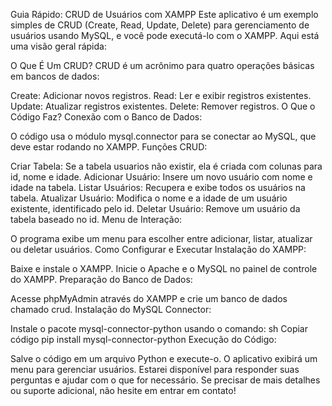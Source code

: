 Guia Rápido: CRUD de Usuários com XAMPP
Este aplicativo é um exemplo simples de CRUD (Create, Read, Update, Delete) para gerenciamento de usuários usando MySQL, e você pode executá-lo com o XAMPP. Aqui está uma visão geral rápida:

O Que É Um CRUD?
CRUD é um acrônimo para quatro operações básicas em bancos de dados:

Create: Adicionar novos registros.
Read: Ler e exibir registros existentes.
Update: Atualizar registros existentes.
Delete: Remover registros.
O Que o Código Faz?
Conexão com o Banco de Dados:

O código usa o módulo mysql.connector para se conectar ao MySQL, que deve estar rodando no XAMPP.
Funções CRUD:

Criar Tabela: Se a tabela usuarios não existir, ela é criada com colunas para id, nome e idade.
Adicionar Usuário: Insere um novo usuário com nome e idade na tabela.
Listar Usuários: Recupera e exibe todos os usuários na tabela.
Atualizar Usuário: Modifica o nome e a idade de um usuário existente, identificado pelo id.
Deletar Usuário: Remove um usuário da tabela baseado no id.
Menu de Interação:

O programa exibe um menu para escolher entre adicionar, listar, atualizar ou deletar usuários.
Como Configurar e Executar
Instalação do XAMPP:

Baixe e instale o XAMPP. Inicie o Apache e o MySQL no painel de controle do XAMPP.
Preparação do Banco de Dados:

Acesse phpMyAdmin através do XAMPP e crie um banco de dados chamado crud.
Instalação do MySQL Connector:

Instale o pacote mysql-connector-python usando o comando:
sh
Copiar código
pip install mysql-connector-python
Execução do Código:

Salve o código em um arquivo Python e execute-o. O aplicativo exibirá um menu para gerenciar usuários.
Estarei disponível para responder suas perguntas e ajudar com o que for necessário. Se precisar de mais detalhes ou suporte adicional, não hesite em entrar em contato!